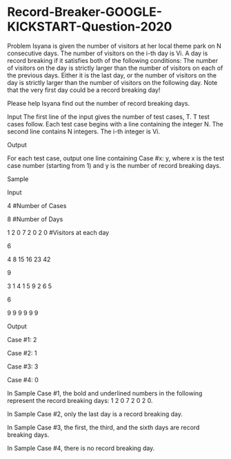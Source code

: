 # Record-Breaker-GOOGLE-KICKSTART-Question-2020

Problem
Isyana is given the number of visitors at her local theme park on N consecutive days. The number of visitors on the i-th day is Vi. A day is record breaking if it satisfies both of the following conditions:
The number of visitors on the day is strictly larger than the number of visitors on each of the previous days.
Either it is the last day, or the number of visitors on the day is strictly larger than the number of visitors on the following day.
Note that the very first day could be a record breaking day!

Please help Isyana find out the number of record breaking days.

Input
The first line of the input gives the number of test cases, T. T test cases follow. Each test case begins with a line containing the integer N. The second line contains N integers. The i-th integer is Vi.

Output

For each test case, output one line containing Case #x: y, where x is the test case number (starting from 1) and y is the number of record breaking days.

Sample


Input
 	 
4   #Number of Cases

8   #Number of Days

1 2 0 7 2 0 2 0  #Visitors at each day

6

4 8 15 16 23 42

9

3 1 4 1 5 9 2 6 5

6

9 9 9 9 9 9


Output

Case #1: 2

Case #2: 1

Case #3: 3

Case #4: 0


  
In Sample Case #1, the bold and underlined numbers in the following represent the record breaking days: 1 2 0 7 2 0 2 0.


In Sample Case #2, only the last day is a record breaking day.


In Sample Case #3, the first, the third, and the sixth days are record breaking days.


In Sample Case #4, there is no record breaking day.
